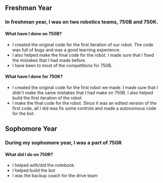 <h2>Freshman Year</h2>
<h3>In freshman year, I was on two robotics teams, 750B and 750K.</h3>
<h4>What have I done on 750B?</h4>
<ul>
  <li>I created the original code for the first iteration of our robot. The code was full of bugs and was a good learning experience.</li>
  <li>I also helped make the final code for the robot. I made sure that I fixed the mistakes that I had made before.</li>
  <li>I have been to most of the competitions for 750B.</li>
</ul>
<h4>What have I done for 750K?</h4>
<ul>
  <li>I created the original code for the first robot we made. I made sure that I didn't make the same mistakes that I had make on 750B. I also helped build the first iteration of the robot</li>
  <li>I make the final code for the robot. Since it was an edited version of the first code, all I did was fix some controls and made a autonomous code for the bot.</li>
</ul>
<bl></bl>
<h2>Sophomore Year</h2>
<h3>During my sophomore year, I was a part of 750R</h3>
<h4>What did I do on 750R?</h4>
<ul>
  <li>I helped with/did the notebook.</li>
  <li>I helped build the bot</li>
  <li>I was the backup coach for the drive team</li>
</ul>

<script>
  alert('Hello');
</script>
